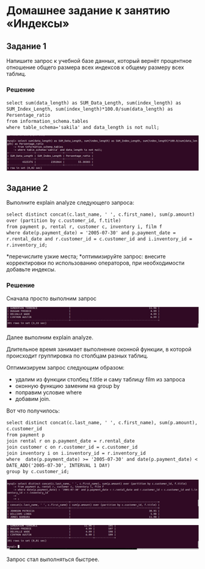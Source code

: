 # Домашнее задание к занятию «Индексы»

## Задание 1

Напишите запрос к учебной базе данных, который вернёт процентное отношение общего размера всех индексов к общему размеру всех таблиц.

### Решение

```
select sum(data_length) as SUM_Data_Length, sum(index_length) as SUM_Index_Length, sum(index_length)*100.0/sum(data_length) as Persentage_ratio
from information_schema.tables
where table_schema='sakila' and data_length is not null;
```

![Задание 1](task_index_1.png)

## Задание 2

Выполните explain analyze следующего запроса:

```
select distinct concat(c.last_name, ' ', c.first_name), sum(p.amount) over (partition by c.customer_id, f.title)
from payment p, rental r, customer c, inventory i, film f
where date(p.payment_date) = '2005-07-30' and p.payment_date = r.rental_date and r.customer_id = c.customer_id and i.inventory_id = r.inventory_id;
```

*перечислите узкие места;
*оптимизируйте запрос: внесите корректировки по использованию операторов, при необходимости добавьте индексы.

### Решение

Сначала просто выполним запрос

![Задание 21](task2_long.png)

Далее выполним explain analyze.

Длительное время занимает выполнение оконной функции, в которой происходит группировка по столбцам разных таблиц.

Оптимизируем запрос следующим образом:
* удалим из функции столбец f.title и саму таблицу film из запроса
* оконную функцию заменим на group by
* поправим условие where
* добавим join.

Вот что получилось:

```
select distinct concat(c.last_name, ' ', c.first_name), sum(p.amount), c.customer_id
from payment p
join rental r on p.payment_date = r.rental_date 
join customer c on r.customer_id = c.customer_id 
join inventory i on i.inventory_id = r.inventory_id 
where  date(p.payment_date) >= '2005-07-30' and date(p.payment_date) < DATE_ADD('2005-07-30', INTERVAL 1 DAY)
group by c.customer_id;
```

![Задание 22](task2_short1.png)

![Задание 23](task2_short2.png)

Запрос стал выполняться быстрее.
